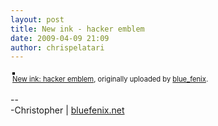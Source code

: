 ```yaml
---
layout: post
title: New ink - hacker emblem
date: 2009-04-09 21:09
author: chrispelatari
---
```


<div style="text-align:left;padding:3px;">
<a href="http://www.flickr.com/photos/blue_fenix/3427301041/" title="photo sharing"><img src="http://farm4.static.flickr.com/3325/3427301041_db4f282caf.jpg" style="border:solid 2px #000000;" alt="" /></a>
<br />
<span style="font-size:.8em;margin-top:0;"><a href="http://www.flickr.com/photos/blue_fenix/3427301041/">New ink: hacker emblem</a>, originally uploaded by <a href="http://www.flickr.com/people/blue_fenix/">blue_fenix</a>.</span>
</div>
<p>
--<br />
-Christopher | <a href="http://bluefenix.net">bluefenix.net</a>
</p>
